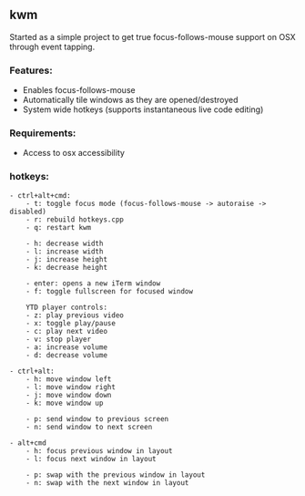 ## kwm

Started as a simple project to get true focus-follows-mouse support on OSX through event tapping.

### Features:
- Enables focus-follows-mouse
- Automatically tile windows as they are opened/destroyed
- System wide hotkeys (supports instantaneous live code editing)

### Requirements:
- Access to osx accessibility

### hotkeys:
    - ctrl+alt+cmd:
        - t: toggle focus mode (focus-follows-mouse -> autoraise -> disabled)
        - r: rebuild hotkeys.cpp
        - q: restart kwm

        - h: decrease width
        - l: increase width
        - j: increase height
        - k: decrease height

        - enter: opens a new iTerm window
        - f: toggle fullscreen for focused window

        YTD player controls:
        - z: play previous video
        - x: toggle play/pause
        - c: play next video
        - v: stop player
        - a: increase volume
        - d: decrease volume

    - ctrl+alt:
        - h: move window left
        - l: move window right
        - j: move window down
        - k: move window up

        - p: send window to previous screen
        - n: send window to next screen

    - alt+cmd
        - h: focus previous window in layout
        - l: focus next window in layout

        - p: swap with the previous window in layout
        - n: swap with the next window in layout
